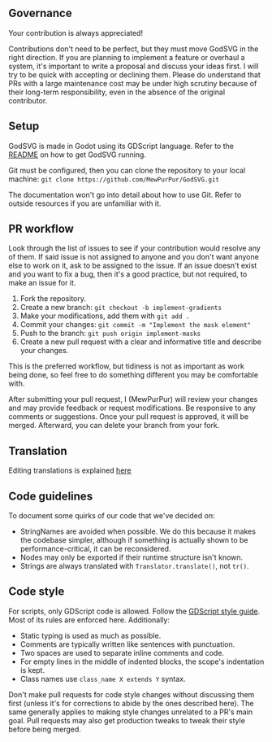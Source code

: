 ## Governance

Your contribution is always appreciated!

Contributions don't need to be perfect, but they must move GodSVG in the right direction. If you are planning to implement a feature or overhaul a system, it's important to write a proposal and discuss your ideas first. I will try to be quick with accepting or declining them. Please do understand that PRs with a large maintenance cost may be under high scrutiny because of their long-term responsibility, even in the absence of the original contributor.

## Setup

GodSVG is made in Godot using its GDScript language. Refer to the [README](https://github.com/MewPurPur/GodSVG?tab=readme-ov-file#how-to-get-it) on how to get GodSVG running.

Git must be configured, then you can clone the repository to your local machine: `git clone https://github.com/MewPurPur/GodSVG.git`

The documentation won't go into detail about how to use Git. Refer to outside resources if you are unfamiliar with it.

## PR workflow

Look through the list of issues to see if your contribution would resolve any of them. If said issue is not assigned to anyone and you don't want anyone else to work on it, ask to be assigned to the issue. If an issue doesn't exist and you want to fix a bug, then it's a good practice, but not required, to make an issue for it.

1. Fork the repository.
2. Create a new branch: `git checkout -b implement-gradients`
3. Make your modifications, add them with `git add .`
4. Commit your changes: `git commit -m "Implement the mask element"`
5. Push to the branch: `git push origin implement-masks`
6. Create a new pull request with a clear and informative title and describe your changes.

This is the preferred workflow, but tidiness is not as important as work being done, so feel free to do something different you may be comfortable with.

After submitting your pull request, I (MewPurPur) will review your changes and may provide feedback or request modifications. Be responsive to any comments or suggestions. Once your pull request is approved, it will be merged. Afterward, you can delete your branch from your fork.

## Translation

Editing translations is explained [here](translations/README.md)

## Code guidelines

To document some quirks of our code that we've decided on:

- StringNames are avoided when possible. We do this because it makes the codebase simpler, although if something is actually shown to be performance-critical, it can be reconsidered.
- Nodes may only be exported if their runtime structure isn't known.
- Strings are always translated with `Translator.translate()`, not `tr()`.

## Code style

For scripts, only GDScript code is allowed. Follow the [GDScript style guide](https://docs.godotengine.org/en/stable/tutorials/scripting/gdscript/gdscript_styleguide.html). Most of its rules are enforced here. Additionally:

- Static typing is used as much as possible.
- Comments are typically written like sentences with punctuation.
- Two spaces are used to separate inline comments and code.
- For empty lines in the middle of indented blocks, the scope's indentation is kept.
- Class names use `class_name X extends Y` syntax.

Don't make pull requests for code style changes without discussing them first (unless it's for corrections to abide by the ones described here). The same generally applies to making style changes unrelated to a PR's main goal. Pull requests may also get production tweaks to tweak their style before being merged.
